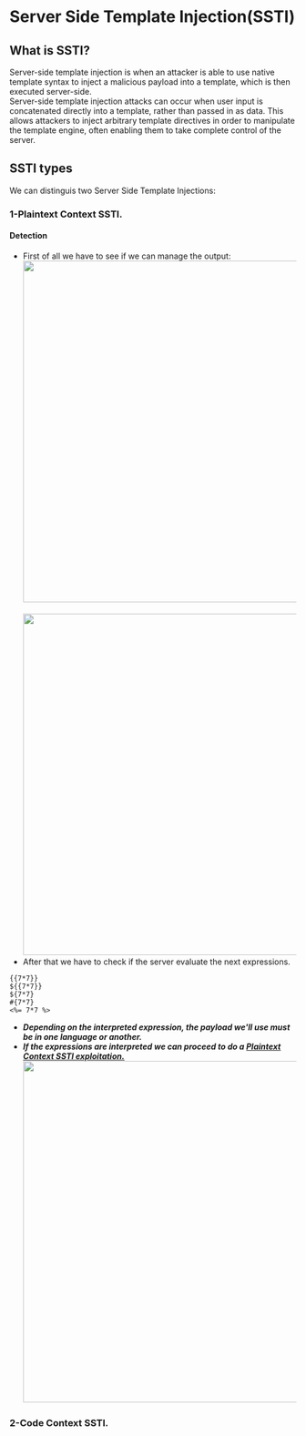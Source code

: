 # Server Side Template Injection(SSTI)
## What is SSTI?
Server-side template injection is when an attacker is able to use native template syntax to inject a malicious payload into a template, which is then executed server-side.<br />
Server-side template injection attacks can occur when user input is concatenated directly into a template, rather than passed in as data. This allows attackers to inject arbitrary template 
directives in order to manipulate the template engine, often enabling them to take complete control of the server.
 
## SSTI types
We can distinguis two Server Side Template Injections:

### 1-Plaintext Context SSTI.
#### Detection
- First of all we have to see if we can manage the output:<br />
<img src="https://github.com/alejandro-pentest/Hacking-Web/assets/161533623/ea03795b-356a-47f6-83a4-0b103c923d63" width="600"><br /><br />
<img src="https://github.com/alejandro-pentest/Hacking-Web/assets/161533623/7a747c61-5e2f-4e6a-a8c9-bc50993aa84e" width="600"><br />
- After that we have to check if the server evaluate the next expressions.<br />
```python3
{{7*7}}
${{7*7}}
${7*7}
#{7*7}
<%= 7*7 %>
```

- ***Depending on the interpreted expression, the payload we'll use must be in one language or another.***
- ***If the expressions are interpreted we can proceed to do a [Plaintext Context SSTI exploitation.](https://github.com/alejandro-pentest/Hacking-Web/blob/main/Server%20Side%20Template%20Injection%20(SSTI)/Server%20Side%20Template%20Injection%20(SSTI).md)***<br />
<img src="https://github.com/alejandro-pentest/Hacking-Web/assets/161533623/86a348ed-e521-412d-8e41-3a0b3877dce6" width="600"><br />






### 2-Code Context SSTI.




